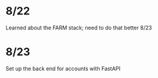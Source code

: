 # 8/22
Learned about the FARM stack; need to do that better 8/23

# 8/23
Set up the back end for accounts with FastAPI